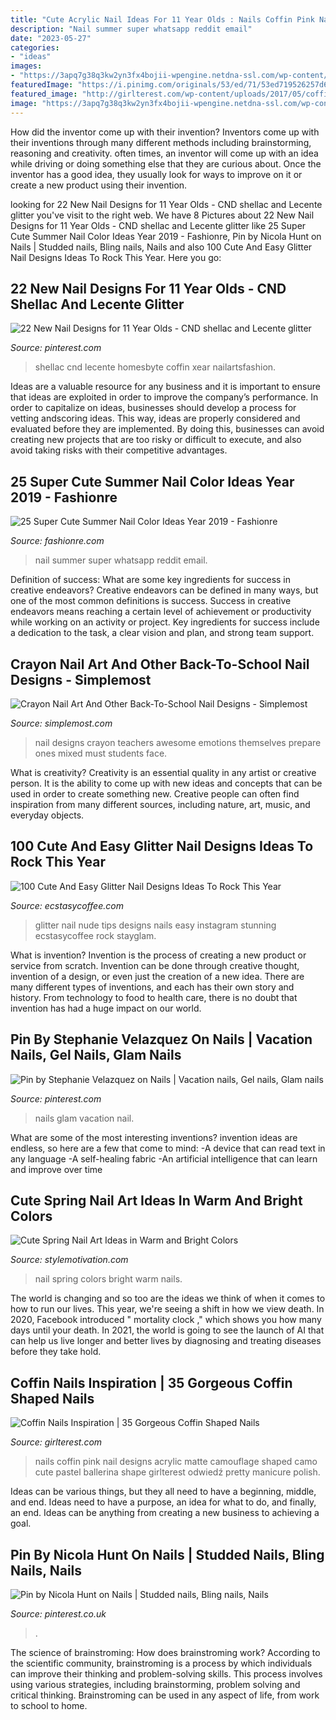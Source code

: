 ```yaml
---
title: "Cute Acrylic Nail Ideas For 11 Year Olds : Nails Coffin Pink Nail Designs Acrylic Matte Camouflage Shaped Camo Cute Pastel Ballerina Shape Girlterest Odwiedź Pretty Manicure Polish"
description: "Nail summer super whatsapp reddit email"
date: "2023-05-27"
categories:
- "ideas"
images:
- "https://3apq7g38q3kw2yn3fx4bojii-wpengine.netdna-ssl.com/wp-content/uploads/2017/08/Screen-Shot-2017-08-10-at-10.26.28-AM-750x500.png"
featuredImage: "https://i.pinimg.com/originals/53/ed/71/53ed719526257d665e13928755f646d9.jpg"
featured_image: "http://girlterest.com/wp-content/uploads/2017/05/coffin-nails21-275x300.jpg"
image: "https://3apq7g38q3kw2yn3fx4bojii-wpengine.netdna-ssl.com/wp-content/uploads/2017/08/Screen-Shot-2017-08-10-at-10.26.28-AM-750x500.png"
---
```



How did the inventor come up with their invention?
Inventors come up with their inventions through many different methods including brainstorming, reasoning and creativity. often times, an inventor will come up with an idea while driving or doing something else that they are curious about. Once the inventor has a good idea, they usually look for ways to improve on it or create a new product using their invention.

	

		
looking for 22 New Nail Designs for 11 Year Olds - CND shellac and Lecente glitter you've visit to the right web. We have 8 Pictures about 22 New Nail Designs for 11 Year Olds - CND shellac and Lecente glitter like 25 Super Cute Summer Nail Color Ideas Year 2019 - Fashionre, Pin by Nicola Hunt on Nails | Studded nails, Bling nails, Nails and also 100 Cute And Easy Glitter Nail Designs Ideas To Rock This Year. Here you go:
		
    
## 22 New Nail Designs For 11 Year Olds - CND Shellac And Lecente Glitter

<img loading=lazy src="https://i.pinimg.com/originals/53/ed/71/53ed719526257d665e13928755f646d9.jpg" onerror="this.onerror=null;this.src='https://tse2.mm.bing.net/th?id=OIP.CLMiEhtxdCwVcn11Hvsq2gHaJ6&amp;pid=15.1';" alt="22 New Nail Designs for 11 Year Olds - CND shellac and Lecente glitter">

_Source: pinterest.com_

>shellac cnd lecente homesbyte coffin xear nailartsfashion. 

	

Ideas are a valuable resource for any business and it is important to ensure that ideas are exploited in order to improve the company’s performance. In order to capitalize on ideas, businesses should develop a process for vetting andscoring ideas. This way, ideas are properly considered and evaluated before they are implemented. By doing this, businesses can avoid creating new projects that are too risky or difficult to execute, and also avoid taking risks with their competitive advantages.

    
## 25 Super Cute Summer Nail Color Ideas Year 2019 - Fashionre

<img loading=lazy src="https://live.staticflickr.com/65535/33835594108_f3c442f0c4_o.jpg" onerror="this.onerror=null;this.src='https://tse4.mm.bing.net/th?id=OIP.eZbryDvl-uHypfQadosxAQHaHa&amp;pid=15.1';" alt="25 Super Cute Summer Nail Color Ideas Year 2019 - Fashionre">

_Source: fashionre.com_

>nail summer super whatsapp reddit email. 

	

Definition of success: What are some key ingredients for success in creative endeavors?
Creative endeavors can be defined in many ways, but one of the most common definitions is success. Success in creative endeavors means reaching a certain level of achievement or productivity while working on an activity or project. Key ingredients for success include a dedication to the task, a clear vision and plan, and strong team support.

    
## Crayon Nail Art And Other Back-To-School Nail Designs - Simplemost

<img loading=lazy src="https://3apq7g38q3kw2yn3fx4bojii-wpengine.netdna-ssl.com/wp-content/uploads/2017/08/Screen-Shot-2017-08-10-at-10.26.28-AM-750x500.png" onerror="this.onerror=null;this.src='https://tse1.mm.bing.net/th?id=OIP.Wt8Gd07MIUc6Rfe6WtjUpwHaE8&amp;pid=15.1';" alt="Crayon Nail Art And Other Back-To-School Nail Designs - Simplemost">

_Source: simplemost.com_

>nail designs crayon teachers awesome emotions themselves prepare ones mixed must students face. 

	

What is creativity?
Creativity is an essential quality in any artist or creative person. It is the ability to come up with new ideas and concepts that can be used in order to create something new. Creative people can often find inspiration from many different sources, including nature, art, music, and everyday objects.

    
## 100 Cute And Easy Glitter Nail Designs Ideas To Rock This Year

<img loading=lazy src="https://i0.wp.com/www.ecstasycoffee.com/wp-content/uploads/2016/08/Nude-Glitter-Tips-Nail-Design.jpg" onerror="this.onerror=null;this.src='https://tse2.mm.bing.net/th?id=OIP.TP6ZWqUY4jtDW_jP3ybKKwHaHa&amp;pid=15.1';" alt="100 Cute And Easy Glitter Nail Designs Ideas To Rock This Year">

_Source: ecstasycoffee.com_

>glitter nail nude tips designs nails easy instagram stunning ecstasycoffee rock stayglam. 

	

What is invention?
Invention is the process of creating a new product or service from scratch. Invention can be done through creative thought, invention of a design, or even just the creation of a new idea. There are many different types of inventions, and each has their own story and history. From technology to food to health care, there is no doubt that invention has had a huge impact on our world.

    
## Pin By Stephanie Velazquez On Nails | Vacation Nails, Gel Nails, Glam Nails

<img loading=lazy src="https://i.pinimg.com/originals/fd/11/1b/fd111bc80a9ed360ec5e754d0a4c716d.png" onerror="this.onerror=null;this.src='https://tse4.mm.bing.net/th?id=OIP.w8h9kCM2mtDCmAw8m4IYIgHaNL&amp;pid=15.1';" alt="Pin by Stephanie Velazquez on Nails | Vacation nails, Gel nails, Glam nails">

_Source: pinterest.com_

>nails glam vacation nail. 

	

What are some of the most interesting inventions?
invention ideas are endless, so here are a few that come to mind: 
-A device that can read text in any language 
-A self-healing fabric 
-An artificial intelligence that can learn and improve over time

    
## Cute Spring Nail Art Ideas In Warm And Bright Colors

<img loading=lazy src="https://www.stylemotivation.com/wp-content/uploads/2020/03/style-motivation-37-620x775.jpg" onerror="this.onerror=null;this.src='https://tse2.mm.bing.net/th?id=OIP.95X3l0HM4UAWon7mXxdc_AHaJQ&amp;pid=15.1';" alt="Cute Spring Nail Art Ideas in Warm and Bright Colors">

_Source: stylemotivation.com_

>nail spring colors bright warm nails. 

	

The world is changing and so too are the ideas we think of when it comes to how to run our lives. This year, we're seeing a shift in how we view death. In 2020, Facebook introduced " mortality clock ," which shows you how many days until your death. In 2021, the world is going to see the launch of AI that can help us live longer and better lives by diagnosing and treating diseases before they take hold.

    
## Coffin Nails Inspiration | 35 Gorgeous Coffin Shaped Nails

<img loading=lazy src="http://girlterest.com/wp-content/uploads/2017/05/coffin-nails21-275x300.jpg" onerror="this.onerror=null;this.src='https://tse2.mm.bing.net/th?id=OIP.ua6l-MsMKtKhZAQTM7VFGQAAAA&amp;pid=15.1';" alt="Coffin Nails Inspiration | 35 Gorgeous Coffin Shaped Nails">

_Source: girlterest.com_

>nails coffin pink nail designs acrylic matte camouflage shaped camo cute pastel ballerina shape girlterest odwiedź pretty manicure polish. 

	

Ideas can be various things, but they all need to have a beginning, middle, and end. Ideas need to have a purpose, an idea for what to do, and finally, an end. Ideas can be anything from creating a new business to achieving a goal.

    
## Pin By Nicola Hunt On Nails | Studded Nails, Bling Nails, Nails

<img loading=lazy src="https://i.pinimg.com/736x/6e/a4/2c/6ea42c9fd6104ebb5b92c4f0f19f4be7.jpg" onerror="this.onerror=null;this.src='https://tse4.mm.bing.net/th?id=OIP.T5S1c2lZNjNspe_tyBDViQHaHa&amp;pid=15.1';" alt="Pin by Nicola Hunt on Nails | Studded nails, Bling nails, Nails">

_Source: pinterest.co.uk_

>. 

	

The science of brainstroming: How does brainstroming work?
According to the scientific community, brainstroming is a process by which individuals can improve their thinking and problem-solving skills. This process involves using various strategies, including brainstorming, problem solving and critical thinking. Brainstroming can be used in any aspect of life, from work to school to home.

